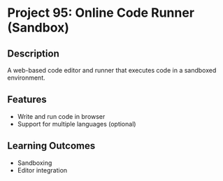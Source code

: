 # Project 95: Online Code Runner (Sandbox)

## Description
A web-based code editor and runner that executes code in a sandboxed environment.

## Features
- Write and run code in browser
- Support for multiple languages (optional)

## Learning Outcomes
- Sandboxing
- Editor integration
